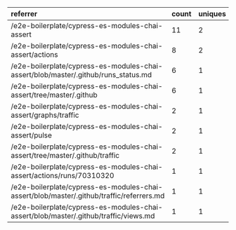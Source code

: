 | referrer                                                                                 | count | uniques |
| :--------------------------------------------------------------------------------------- | :---- | :------ |
| /e2e-boilerplate/cypress-es-modules-chai-assert                                          | 11    | 2       |
| /e2e-boilerplate/cypress-es-modules-chai-assert/actions                                  | 8     | 2       |
| /e2e-boilerplate/cypress-es-modules-chai-assert/blob/master/.github/runs_status.md       | 6     | 1       |
| /e2e-boilerplate/cypress-es-modules-chai-assert/tree/master/.github                      | 6     | 1       |
| /e2e-boilerplate/cypress-es-modules-chai-assert/graphs/traffic                           | 2     | 1       |
| /e2e-boilerplate/cypress-es-modules-chai-assert/pulse                                    | 2     | 1       |
| /e2e-boilerplate/cypress-es-modules-chai-assert/tree/master/.github/traffic              | 2     | 1       |
| /e2e-boilerplate/cypress-es-modules-chai-assert/actions/runs/70310320                    | 1     | 1       |
| /e2e-boilerplate/cypress-es-modules-chai-assert/blob/master/.github/traffic/referrers.md | 1     | 1       |
| /e2e-boilerplate/cypress-es-modules-chai-assert/blob/master/.github/traffic/views.md     | 1     | 1       |